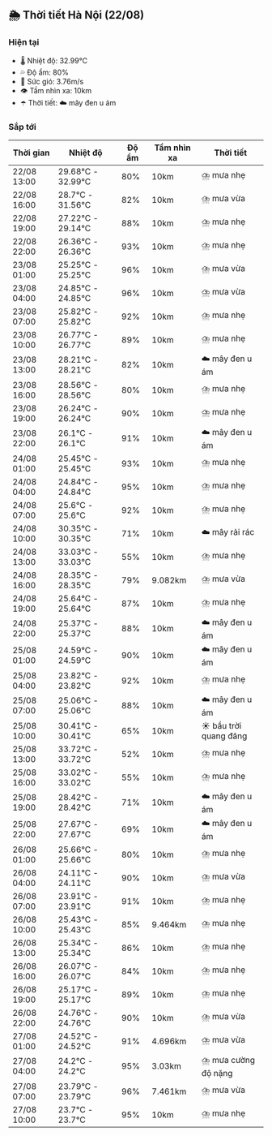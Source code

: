 ## 🌦️ Thời tiết Hà Nội (22/08)

### Hiện tại

- 🌡️ Nhiệt độ: 32.99℃
- 💦 Độ ẩm: 80%
- 💨 Sức gió: 3.76m/s
- 👁️ Tầm nhìn xa: 10km
- ☂️ Thời tiết: ☁️ mây đen u ám

### Sắp tới

| Thời gian | Nhiệt độ | Độ ẩm | Tầm nhìn xa | Thời tiết |
| --- | --- | --- | --- | --- |
| 22/08 13:00 | 29.68℃ - 32.99℃ | 80% | 10km | ⛈️ mưa nhẹ |
| 22/08 16:00 | 28.7℃ - 31.56℃ | 82% | 10km | ⛈️ mưa vừa |
| 22/08 19:00 | 27.22℃ - 29.14℃ | 88% | 10km | ⛈️ mưa nhẹ |
| 22/08 22:00 | 26.36℃ - 26.36℃ | 93% | 10km | ⛈️ mưa nhẹ |
| 23/08 01:00 | 25.25℃ - 25.25℃ | 96% | 10km | ⛈️ mưa vừa |
| 23/08 04:00 | 24.85℃ - 24.85℃ | 96% | 10km | ⛈️ mưa vừa |
| 23/08 07:00 | 25.82℃ - 25.82℃ | 92% | 10km | ⛈️ mưa nhẹ |
| 23/08 10:00 | 26.77℃ - 26.77℃ | 89% | 10km | ⛈️ mưa nhẹ |
| 23/08 13:00 | 28.21℃ - 28.21℃ | 82% | 10km | ☁️ mây đen u ám |
| 23/08 16:00 | 28.56℃ - 28.56℃ | 80% | 10km | ⛈️ mưa nhẹ |
| 23/08 19:00 | 26.24℃ - 26.24℃ | 90% | 10km | ⛈️ mưa nhẹ |
| 23/08 22:00 | 26.1℃ - 26.1℃ | 91% | 10km | ☁️ mây đen u ám |
| 24/08 01:00 | 25.45℃ - 25.45℃ | 93% | 10km | ⛈️ mưa nhẹ |
| 24/08 04:00 | 24.84℃ - 24.84℃ | 95% | 10km | ⛈️ mưa nhẹ |
| 24/08 07:00 | 25.6℃ - 25.6℃ | 92% | 10km | ⛈️ mưa nhẹ |
| 24/08 10:00 | 30.35℃ - 30.35℃ | 71% | 10km | ☁️ mây rải rác |
| 24/08 13:00 | 33.03℃ - 33.03℃ | 55% | 10km | ⛈️ mưa nhẹ |
| 24/08 16:00 | 28.35℃ - 28.35℃ | 79% | 9.082km | ⛈️ mưa vừa |
| 24/08 19:00 | 25.64℃ - 25.64℃ | 87% | 10km | ⛈️ mưa nhẹ |
| 24/08 22:00 | 25.37℃ - 25.37℃ | 88% | 10km | ☁️ mây đen u ám |
| 25/08 01:00 | 24.59℃ - 24.59℃ | 90% | 10km | ☁️ mây đen u ám |
| 25/08 04:00 | 23.82℃ - 23.82℃ | 92% | 10km | ⛈️ mưa nhẹ |
| 25/08 07:00 | 25.06℃ - 25.06℃ | 88% | 10km | ☁️ mây đen u ám |
| 25/08 10:00 | 30.41℃ - 30.41℃ | 65% | 10km | ☀️ bầu trời quang đãng |
| 25/08 13:00 | 33.72℃ - 33.72℃ | 52% | 10km | ⛈️ mưa nhẹ |
| 25/08 16:00 | 33.02℃ - 33.02℃ | 55% | 10km | ⛈️ mưa nhẹ |
| 25/08 19:00 | 28.42℃ - 28.42℃ | 71% | 10km | ☁️ mây đen u ám |
| 25/08 22:00 | 27.67℃ - 27.67℃ | 69% | 10km | ☁️ mây đen u ám |
| 26/08 01:00 | 25.66℃ - 25.66℃ | 80% | 10km | ⛈️ mưa nhẹ |
| 26/08 04:00 | 24.11℃ - 24.11℃ | 90% | 10km | ⛈️ mưa vừa |
| 26/08 07:00 | 23.91℃ - 23.91℃ | 91% | 10km | ⛈️ mưa nhẹ |
| 26/08 10:00 | 25.43℃ - 25.43℃ | 85% | 9.464km | ⛈️ mưa nhẹ |
| 26/08 13:00 | 25.34℃ - 25.34℃ | 86% | 10km | ⛈️ mưa nhẹ |
| 26/08 16:00 | 26.07℃ - 26.07℃ | 84% | 10km | ⛈️ mưa nhẹ |
| 26/08 19:00 | 25.17℃ - 25.17℃ | 89% | 10km | ⛈️ mưa nhẹ |
| 26/08 22:00 | 24.76℃ - 24.76℃ | 90% | 10km | ⛈️ mưa vừa |
| 27/08 01:00 | 24.52℃ - 24.52℃ | 91% | 4.696km | ⛈️ mưa vừa |
| 27/08 04:00 | 24.2℃ - 24.2℃ | 95% | 3.03km | ⛈️ mưa cường độ nặng |
| 27/08 07:00 | 23.79℃ - 23.79℃ | 96% | 7.461km | ⛈️ mưa vừa |
| 27/08 10:00 | 23.7℃ - 23.7℃ | 95% | 10km | ⛈️ mưa nhẹ |
